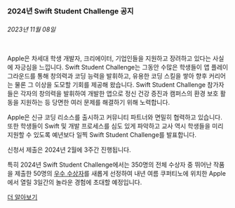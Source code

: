 <!-- ### MySkills
BootStrap & React.js  
<img src="https://img.shields.io/badge/HTML5-E34F26?style=flat-square&logo=HTML5&logoColor=white"/></a>
<img src="https://img.shields.io/badge/CSS3-1572B6?style=flat-square&logo=CSS3&logoColor=white"/></a>
<img src="https://img.shields.io/badge/JavaScript-F7DF1E?style=flat-square&logo=JavaScript&logoColor=white"/></a>
<img src="https://img.shields.io/badge/React.js-1E8CBE?style=flat-square&logo=JavaScript&logoColor=white"/></a>   -->

<!-- Android & IOS  
<img src="https://img.shields.io/badge/Java-007396?style=flat-square&logo=Java&logoColor=white"/></a>
<img src="https://img.shields.io/badge/Swift-F05138?style=flat-square&logo=Swift&logoColor=white"/></a> -->
<!-- 
Languages  
<img src="https://img.shields.io/badge/C-A8B9CC?style=flat-square&logo=C&logoColor=white"/></a>
<img src="https://img.shields.io/badge/C++-00599C?style=flat-square&logo=C%2B%2B&logoColor=white"/></a>
<img src="https://img.shields.io/badge/Python-3776AB?style=flat-square&logo=Python&logoColor=white"/></a>

algorithms  
<img src="https://img.shields.io/badge/Baekjoon-Gold4-gold?style=flat-square&labelColor=004088"/></a> -->
<!-- 
Contact  
[<img src="https://img.shields.io/badge/l06094@gmail.com-EA4335?style=flat-square&logo=Gmail&logoColor=white"/>](l06094@gmail.com)
<a href="dlwjsgml02@naver.com"><img src="https://img.shields.io/badge/dlwjsgml02@naver.com-0ABF53?style=flat-square&logo=Nintendo&logoColor=white"/></a>
<img src="https://img.shields.io/badge/jeon__hui__22-E4405F?style=flat-square&logo=Instagram&logoColor=white"/></a>  

---
![Top Langs](https://github-readme-stats.vercel.app/api/top-langs/?username=6810779s&layout=compact&theme=algolia) 

![Jeonhui's GitHub stats](https://github-readme-stats.vercel.app/api?username=Jeonhui&show_icons=true&theme=algolia)  
 -->

<!-- [![Solved.ac
프로필](http://mazassumnida.wtf/api/v2/generate_badge?boj=whas02)](https://solved.ac/whas02)  

# IOS developer News -->

<!--
 <pre>
    ___  _______   ________  ________   ___  ___  ___  ___  ___     
   |\  \|\  ___ \ |\   __  \|\   ___  \|\  \|\  \|\  \|\  \|\  \    
   \ \  \ \   __/|\ \  \|\  \ \  \\ \  \ \  \\\  \ \  \\\  \ \  \   
 __ \ \  \ \  \_|/_\ \  \\\  \ \  \\ \  \ \   __  \ \  \\\  \ \  \  
|\  \\_\  \ \  \_|\ \ \  \\\  \ \  \\ \  \ \  \ \  \ \  \\\  \ \  \ 
\ \________\ \_______\ \_______\ \__\\ \__\ \__\ \__\ \_______\ \__\
 \|________|\|_______|\|_______|\|__| \|__|\|__|\|__|\|_______|\|__|</pre>
                                                          
                                                                    
-->                                                                    
###  2024년 Swift Student Challenge 공지  
###### 2023년 11월 08일  
<div class="article-text"><div class="inline-article-image"><img alt="" data-hires="false" src="https://devimages-cdn.apple.com/wwdc-services/articles/images/5D41BDFB-09E7-4A11-8376-C037FBF3DCF3/2048.jpeg"/></div><p>Apple은 차세대 학생 개발자, 크리에이터, 기업인들을 지원하고 장려하고 있다는 사실에 자긍심을 느낍니다. Swift Student Challenge는 그동안 수많은 학생들이 앱 플레이그라운드를 통해 창의력과 코딩 능력을 발휘하고, 유용한 코딩 스킬을 쌓아 향후 커리어는 물론 그 이상을 도모할 기회를 제공해 왔습니다. Swift Student Challenge 참가자들은 각자의 창의력을 발휘하여 개발한 앱으로 정신 건강 증진과 캠퍼스의 환경 보호 활동을 지원하는 등 당면한 여러 문제를 해결하기 위해 노력합니다.</p><p>Apple은 신규 코딩 리소스를 출시하고 커뮤니티 파트너와 면밀히 협력하고 있습니다. 또한 학생들이 Swift 및 개발 프로세스를 심도 있게 파악하고 교사 역시 학생들을 미리 지원할 수 있도록 예년보다 일찍 Swift Student Challenge를 발표합니다.</p><p>신청서 제출은 2024년 2월에 3주간 진행됩니다.</p><p>특히 2024년 Swift Student Challenge에서는 350명의 전체 수상자 중 뛰어난 작품을 제출한 50명의 <a href="https://developer.apple.com/kr/swift-student-challenge/distinguished-winners/">우수 수상자</a>를 새롭게 선정하여 내년 여름 쿠퍼티노에 위치한 Apple에서 열릴 3일간의 놀라운 경험에 초대할 예정입니다.</p><p><a href="https://developer.apple.com/kr/swift-student-challenge/"><span class="icon icon-after icon-chevronright nowrap">더 알아보기</span></a></p></div>